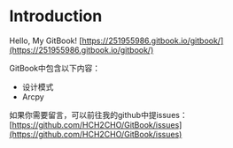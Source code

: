 # Introduction

Hello, My GitBook! [https://251955986.gitbook.io/gitbook/](https://251955986.gitbook.io/gitbook/)

GitBook中包含以下内容：

* 设计模式
* Arcpy

如果你需要留言，可以前往我的github中提issues：[https://github.com/HCH2CHO/GitBook/issues](https://github.com/HCH2CHO/GitBook/issues)

